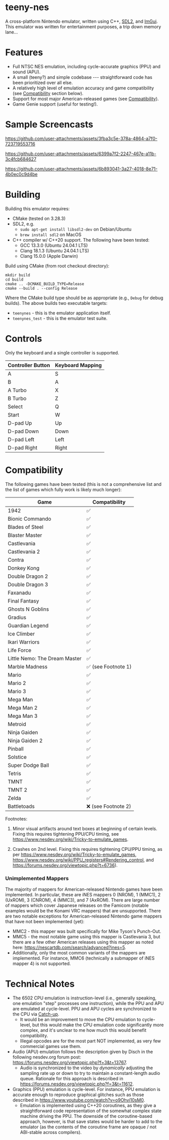 # teeny-nes

A cross-platform Nintendo emulator, written using C++, [SDL2](https://github.com/libsdl-org/SDL), and [ImGui](https://github.com/ocornut/imgui). This emulator was written for entertainment purposes, a trip down memory lane...

# Features

* Full NTSC NES emulation, including cycle-accurate graphics (PPU) and sound (APU).
* A small (teeny?) and simple codebase --- straightforward code has been prioritized over all else.
* A relatively high level of emulation accuracy and game compatibility (see [Compatibility](#Compatibility) section below).
* Support for most major American-released games (see [Compatibility](#Unimplemented-Mappers)).
* Game Genie support (useful for testing!).

# Sample Screencasts

https://github.com/user-attachments/assets/3fba3c5e-378a-4864-a7f0-723719553716

https://github.com/user-attachments/assets/6399a7f2-2247-467e-a11b-3c4fcb684627

https://github.com/user-attachments/assets/6b893041-3a27-4018-8e71-4b0ec0c9d4be

# Building

Building this emulator requires:

* CMake (tested on 3.28.3)
* SDL2, e.g.
  - `sudo apt-get install libsdl2-dev` on Debian/Ubuntu
  - `brew install sdl2` on MacOS
* C++ compiler w/ C++20 support. The following have been tested:
  - GCC 13.3.0 (Ubuntu 24.04.1 LTS)
  - Clang 18.1.3 (Ubuntu 24.04.1 LTS)
  - Clang 15.0.0 (Apple Darwin)

Build using CMake (from root checkout directory):

```
mkdir build
cd build
cmake .. -DCMAKE_BUILD_TYPE=Release
cmake --build . --config Release
```

Where the CMake build type should be as appropriate (e.g., `Debug` for debug builds). The above builds two executable targets:

* `teenynes` - this is the emulator application itself.
* `teenynes_test` - this is the emulator test suite.

# Controls

Only the keyboard and a single controller is supported.

| Controller Button | Keyboard Mapping |
| ----------------- | ---------------- |
| A                 | S                |
| B                 | A                |
| A Turbo           | X                |
| B Turbo           | Z                |
| Select            | Q                |
| Start             | W                |
| D-pad Up          | Up               |
| D-pad Down        | Down             |
| D-pad Left        | Left             |
| D-pad Right       | Right            |

# Compatibility

The following games have been tested (this is not a comprehensive list and the list of games which fully work is likely much longer):


| Game                          | Compatibility |
| ----------------------------- | ------------- |
| 1942                          | ✅ |
| Bionic Commando               | ✅ |
| Blades of Steel               | ✅ |
| Blaster Master                | ✅ |
| Castlevania                   | ✅ |
| Castlevania 2                 | ✅ |
| Contra                        | ✅ |
| Donkey Kong                   | ✅ |
| Double Dragon 2               | ✅ |
| Double Dragon 3               | ✅ |
| Faxanadu                      | ✅ |
| Final Fantasy                 | ✅ |
| Ghosts N Goblins              | ✅ |
| Gradius                       | ✅ |
| Guardian Legend               | ✅ |
| Ice Climber                   | ✅ |
| Ikari Warriors                | ✅ |
| Life Force                    | ✅ |
| Little Nemo: The Dream Master | ✅ |
| Marble Madness                | ✅ (see Footnote 1) |
| Mario                         | ✅ |
| Mario 2                       | ✅ |
| Mario 3                       | ✅ |
| Mega Man                      | ✅ |
| Mega Man 2                    | ✅ |
| Mega Man 3                    | ✅ |
| Metroid                       | ✅ |
| Ninja Gaiden                  | ✅ |
| Ninja Gaiden 2                | ✅ |
| Pinball                       | ✅ |
| Solstice                      | ✅ |
| Super Dodge Ball              | ✅ |
| Tetris                        | ✅ |
| TMNT                          | ✅ |
| TMNT 2                        | ✅ |
| Zelda                         | ✅ |
| Battletoads                   | ❌ (see Footnote 2) |

Footnotes:

1. Minor visual artifacts around text boxes at beginning of  certain levels. Fixing this requires tightening PPU/CPU timing, see https://www.nesdev.org/wiki/Tricky-to-emulate_games.

2. Crashes on 2nd level. Fixing this requires tightening CPU/PPU timing, as per https://www.nesdev.org/wiki/Tricky-to-emulate_games, https://www.nesdev.org/wiki/PPU_registers#Rendering_control, and https://forums.nesdev.org/viewtopic.php?t=6736).

### Unimplemented Mappers

The majority of mappers for American-released Nintendo games have been implemented. In particular, these are iNES mappers 0 (NROM), 1 (MMC1), 2 (UxROM), 3 (CNROM), 4 (MMC3), and 7 (AxROM). There are large number of mappers which cover Japanese releases on the Famicom (notable examples would be the Konami VRC mappers) that are unsupported. There are two notable exceptions for American-released Nintendo game mappers that have not been implemented (yet):

* MMC2 - this mapper was built specifically for Mike Tyson's Punch-Out.
* MMC5 - the most notable game using this mapper is Castlevania 3, but there are a few other American releases using this mapper as noted here: https://nescartdb.com/search/advanced?ines=5.
* Additionally, only the most common variants of the mappers are implemented. For instance, MMC6 (technically a submapper of iNES mapper 4) is not supported.

# Technical Notes

* The 6502 CPU emulation is instruction-level (i.e., generally speaking, one emulation "step" processes one instruction), while the PPU and APU are emulated at cycle-level. PPU and APU cycles are synchronized to the CPU via [Catch-up](https://www.nesdev.org/wiki/Catch-up).
  - It would be an improvement to move the CPU emulation to cycle-level, but this would make the CPU emulation code significantly more complex, and it's unclear to me how much this would benefit compatibility.
  - Illegal opcodes are for the most part NOT implemented, as very few commercial games use them.
* Audio (APU) emulation follows the description given by Disch in the following nesdev.org forum post: https://forums.nesdev.org/viewtopic.php?f=3&t=13767.
  - Audio is synchronized to the video by *dynamically* adjusting the sampling rate up or down to try to maintain a constant-length audio queue. Rationale for this approach is described in https://forums.nesdev.org/viewtopic.php?f=3&t=11612.
* Graphics (PPU) emulation is cycle-level. For instance, PPU emulation is accurate enough to reproduce graphical glitches such as those described in https://www.youtube.com/watch?v=o9Ohvi10sM0. 
  - Emulation is implemented using C++20 coroutines, as they give a straightforward code representation of the somewhat complex state machine driving the PPU. The downside of the coroutine-based approach, however, is that save states would be harder to add to the emulator (as the contents of the coroutine frame are opaque / not ABI-stable across compilers).
